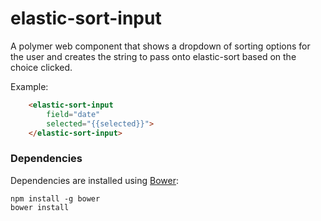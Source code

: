 # elastic-sort-input

A polymer web component that shows a dropdown of sorting options for the user and creates the string to pass onto elastic-sort based on the choice clicked.

Example:
```html
    <elastic-sort-input
        field="date"
        selected="{{selected}}">
    </elastic-sort-input>
```

### Dependencies

Dependencies are installed using [Bower](http://bower.io/):

    npm install -g bower
    bower install
